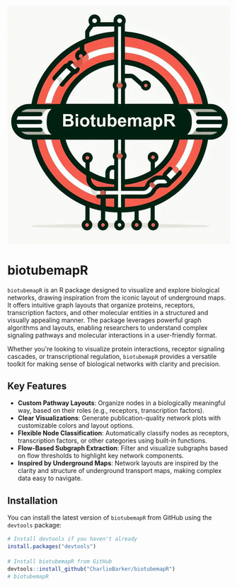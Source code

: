![plot_volcano_plus Logo](man/figures/logo-1.png)

# biotubemapR

`biotubemapR` is an R package designed to visualize and explore biological networks, drawing inspiration from the iconic layout of underground maps. It offers intuitive graph layouts that organize proteins, receptors, transcription factors, and other molecular entities in a structured and visually appealing manner. The package leverages powerful graph algorithms and layouts, enabling researchers to understand complex signaling pathways and molecular interactions in a user-friendly format.

Whether you're looking to visualize protein interactions, receptor signaling cascades, or transcriptional regulation, `biotubemapR` provides a versatile toolkit for making sense of biological networks with clarity and precision.

## Key Features

- **Custom Pathway Layouts**: Organize nodes in a biologically meaningful way, based on their roles (e.g., receptors, transcription factors).
- **Clear Visualizations**: Generate publication-quality network plots with customizable colors and layout options.
- **Flexible Node Classification**: Automatically classify nodes as receptors, transcription factors, or other categories using built-in functions.
- **Flow-Based Subgraph Extraction**: Filter and visualize subgraphs based on flow thresholds to highlight key network components.
- **Inspired by Underground Maps**: Network layouts are inspired by the clarity and structure of underground transport maps, making complex data easy to navigate.

## Installation

You can install the latest version of `biotubemapR` from GitHub using the `devtools` package:

```r
# Install devtools if you haven't already
install.packages("devtools")

# Install biotubemapR from GitHub
devtools::install_github("CharlieBarker/biotubemapR")
# biotubemapR

